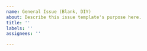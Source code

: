 ```yaml
---
name: General Issue (Blank, DIY)
about: Describe this issue template's purpose here.
title: ''
labels: ''
assignees: ''

---
```



